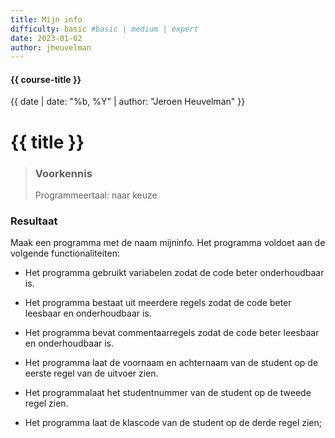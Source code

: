 ```yaml
---
title: Mijn info
difficulty: basic #basic | medium | expert
date: 2023-01-02
author: jheuvelman
---
```


#### {{ course-title }}
{{ date | date: "%b, %Y" | author: "Jeroen Heuvelman" }}


# {{ title }}

> ### Voorkennis
> Programmeertaal: naar keuze

### Resultaat
Maak een programma met de naam mijninfo. Het programma voldoet aan de
volgende functionaliteiten:

- Het programma gebruikt variabelen zodat de code beter onderhoudbaar
  is.

- Het programma bestaat uit meerdere regels zodat de code beter leesbaar
  en onderhoudbaar is.

- Het programma bevat commentaarregels zodat de code beter leesbaar en
  onderhoudbaar is.

- Het programma laat de voornaam en achternaam van de student op de
  eerste regel van de uitvoer zien.

- Het programmalaat het studentnummer van de student op de tweede regel
  zien.

- Het programma laat de klascode van de student op de derde regel zien;
